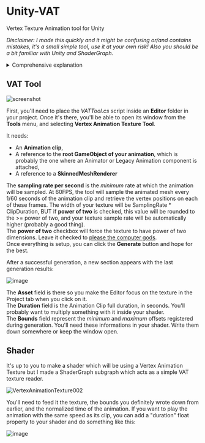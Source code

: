 # Unity-VAT
Vertex Texture Animation tool for Unity


_Disclaimer: I made this quickly and it might be confusing or/and contains mistakes, it's a small simple tool, use it at your own risk! Also you should be a bit familiar with Unity and ShaderGraph._

<details>
  <summary>Comprehensive explanation</summary>  
  
  Usually when a computer is asked to animate a mesh, it goes through a list of bones, moves and rotates them according to our animation, calculates the influence they have on each vertex and finally sets the positions of these vertices, on a per frame basis. This process is called *skinning* and I wouldn’t wish it upon my worst enemy. The **Vertex Animation Texture** technique allows us to provide the positions of these vertices directly to our beloved computer, avoiding the painful sounding skinning process.  
  
  
  The core idea is to retrieve the vertex positions at different frames of our animation, store this data in a texture and let a shader do what it does best, which is reading this texture to animate our mesh. A 3D vector can represent a position or a direction, and is defined by 3 different values, **X**, **Y** and **Z**, for Xight, Yup and Zorward, [but maybe not](https://twitter.com/freyaholmer/status/1325556229410861056). Luckily for us, computer colors also have 3 values definition, **R**ed, **G**reen and **B**lue (it can also have an additional fourth **A**lpha value but we don’t talk about it). A texture roughly being [just a list of colours](https://en.wikipedia.org/wiki/Pixel), we can work with that and store vectors as colors!  
  
  However, it has a some drawbacks and constraints:  
- **Texture size**  
  Because we’re going to store the positions of EVERY vertex of the mesh for EACH frame of the animation clip, the size of the texture is going to be FrameCount x VertexCount. For a 1000 vertices mesh with a 10 seconds animation sampled at 60 FPS, the texture size would be [x=1000, y=60*100] so a cool 1000 x 600 px texture. You’ll probably want it scaled up to the next power of 2 so a 1024 x 1024 px texture. It is comforting to know that [computers, too, have limits](https://www.youtube.com/watch?v=HdtmmHEs9jg), and the current maximum size a modern graphic cards can handle is 16384 x 16384 px, which would allow us to store a 273 seconds animation sampled at 60FPS (16384 / 60) for a 16 384 vertices mesh. However if you’re reading this you’re probably trying to optimize your game and you definitely don’t want textures that big.

    
- **Precision**  
  The **X**, **Y** and **Z** values of a 3D vector can be whatever they want. For example [x=420, y=-69.69, z=666.999]. However, the **R**, **G** and **B** values of a colors are usually between **0** and **1**, so we’ll have to do a little math to convert these values to a usable position (spoiler: lerping between a min and max). As mentioned earlier, computers have their limits and [they’re not good](https://en.wikipedia.org/wiki/Floating-point_arithmetic#Accuracy_problems) at handling gigantic or extremely precise numbers, such as 420.69666999420420. They’ll just stop at one of the decimals and give up. Our theoric color values will probably be something like 0.284758922748294683... and our computer will get discouraged very fast, rounding this value at the furthest decimal it can deal with. Because we’re essentially converting large values to a [0-1] value, we’ll inevitably lose precision, especially with huge models or very subtle animations. You have been warned.
    
- **Batching**  
  Along with 3D vectors (on its X axis), the texture also stores each vertex ID (on its Y axis), so the shader can later "target" each specific vertex. When static batching happens, meshes are combined to form a new huge single one. This leads to two different issues: the vertex count will be much higher than the one we had when creating the texture, and since we retrieved the vertex positions in object space (meaning these positions are relative to the mesh's origin), the positions will be wrong because the new combined mesh has its own single origin, different from the ones of all its source meshes.  
  
    This tool does not store the positions of our vertices, but instead the offsets from their "default" position (when the mesh is not animated). After retrieving the vertex *offsets* for each sampled frame, it remembers the highest and the lowest ones for each axis to establish the "bounds". In the shader, these bounds are lerped with the color values to estimate the "original" offset of the targeted vertex. Say the bounds are [-20, 10], a color.**r** value of 0.5 means the vertex offset from its default position is 5 on the local **X** axis.  
  
  A texture will usually look like this:  
  
  ![example](https://user-images.githubusercontent.com/15387138/187559754-e6a65309-04d5-4df3-85b7-1a7a41b69797.png)  
  
Unbelievably ugly but powerful, this texture is meant to be "read" from left to right. Each row of pixel is a timeline for a specific vertex, and each colum is a different frame.
  
While the VAT technique is very satisfying to setup, it is best used with fairly small or distant meshes with short looping animations. Its power is fully unleashed when you need a lot of these animated meshes in your scene, or for a model with a lot of bones, e.g. a dense low-poly crowd cheering from a distance or the individual crabs from the [annual crab migration on Christmas Island](https://www.youtube.com/watch?v=IbpvWsBpr4E).
This technique can be used in any game engine, I’ll focus on [Unity](https://www.gamesindustry.biz/unity-pens-deal-that-will-aid-us-defense-homeland-security-and-intelligence) since this feature is not built-in, [unlike, say, Unreal Engine](https://www.dictionary.com/e/emoji/face-with-rolling-eyes-emoji/).  
  
  
</details>

## VAT Tool  
![screenshot](https://user-images.githubusercontent.com/15387138/187550115-0fce295d-cfbd-4785-a89b-f8a9dba36301.png)  

First, you'll need to place the _VATTool.cs_ script inside an **Editor** folder in your project. Once it's there, you'll be able to open its window from the **Tools** menu, and selecting **Vertex Animation Texture Tool**.  

It needs:  
- An **Animation clip**,
- A reference to the **root GameObject of your animation**, which is probably the one where an Animator or Legacy Animation component is attached,
- A reference to a **SkinnedMeshRenderer**

The **sampling rate per second** is the *minimum* rate at which the animation will be sampled. At 60FPS, the tool will sample the animated mesh every 1/60 seconds of the animation clip and retrieve the vertex positions on each of these frames. The width of your texture will be SamplingRate * ClipDuration, BUT if **power of two** is checked, this value will be rounded to the >= power of two, and your texture sample rate will be automatically higher (probably a good thing).  
The **power of two** checkbox will force the texture to have power of two dimensions. Leave it checked to [please the computer gods](https://www.intel.com/content/www/us/en/developer/articles/technical/opengl-performance-tips-power-of-two-textures-have-better-performance.html).  
Once everything is setup, you can click the **Generate** button and hope for the best.

After a successful generation, a new section appears with the last generation results:  

![image](https://user-images.githubusercontent.com/15387138/187556950-6a54c028-004d-400d-90df-438b001e57d7.png)

The **Asset** field is there so you make the Editor focus on the texture in the Project tab when you click on it.  
The **Duration** field is the Animation Clip full duration, in seconds. You'll probably want to multiply something with it inside your shader.  
The **Bounds** field represent the *minimum* and *maximum* offsets registered during generation. You'll need these informations in your shader.
Write them down somewhere or keep the window open.

## Shader
It's up to you to make a shader which will be using a Vertex Animation Texture but I made a ShaderGraph subgraph which acts as a simple VAT texture reader.  

![VertexAnimationTexture002](https://user-images.githubusercontent.com/15387138/187561456-97483cb7-3ff3-4dbf-bc63-15578af6440f.png)  

You'll need to feed it the texture, the bounds you definitely wrote down from earlier, and the normalized time of the animation. If you want to play the animation with the same speed as its clip, you can add a "duration" float property to your shader and do something like this:  

![image](https://user-images.githubusercontent.com/15387138/187562750-1ba9c784-e3bc-4eeb-8d4a-050bdc31daec.png) 
 



